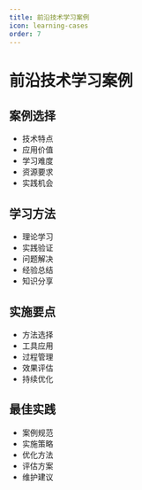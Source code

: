 ```yaml
---
title: 前沿技术学习案例
icon: learning-cases
order: 7
---
```


# 前沿技术学习案例

## 案例选择
- 技术特点
- 应用价值
- 学习难度
- 资源要求
- 实践机会

## 学习方法
- 理论学习
- 实践验证
- 问题解决
- 经验总结
- 知识分享

## 实施要点
- 方法选择
- 工具应用
- 过程管理
- 效果评估
- 持续优化

## 最佳实践
- 案例规范
- 实施策略
- 优化方法
- 评估方案
- 维护建议
